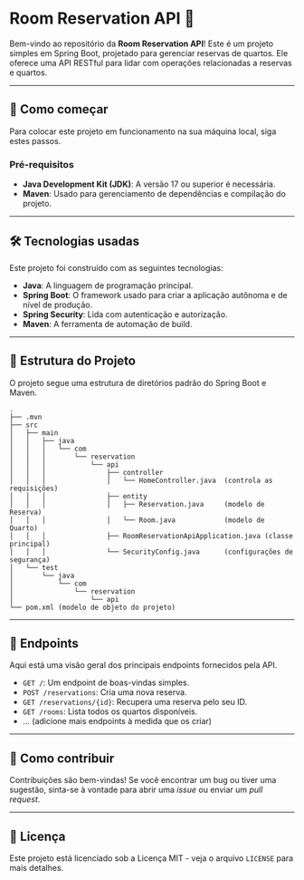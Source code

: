 
# Room Reservation API 🏨

Bem-vindo ao repositório da **Room Reservation API**\! Este é um projeto simples em Spring Boot, projetado para gerenciar reservas de quartos. Ele oferece uma API RESTful para lidar com operações relacionadas a reservas e quartos.

-----

## 🚀 Como começar

Para colocar este projeto em funcionamento na sua máquina local, siga estes passos.

### Pré-requisitos

  * **Java Development Kit (JDK)**: A versão 17 ou superior é necessária.
  * **Maven**: Usado para gerenciamento de dependências e compilação do projeto.
    
-----

## 🛠️ Tecnologias usadas

Este projeto foi construído com as seguintes tecnologias:

  * **Java**: A linguagem de programação principal.
  * **Spring Boot**: O framework usado para criar a aplicação autônoma e de nível de produção.
  * **Spring Security**: Lida com autenticação e autorização.
  * **Maven**: A ferramenta de automação de build.

-----

## 📂 Estrutura do Projeto

O projeto segue uma estrutura de diretórios padrão do Spring Boot e Maven.

```
.
├── .mvn
├── src
│   ├── main
│   │   ├── java
│   │   │   └── com
│   │   │       └── reservation
│   │   │           └── api
│   │   │               ├── controller
│   │   │               │   └── HomeController.java  (controla as requisições)
│   │   │               ├── entity
│   │   │               │   ├── Reservation.java     (modelo de Reserva)
│   │   │               │   └── Room.java            (modelo de Quarto)
│   │   │               ├── RoomReservationApiApplication.java (classe principal)
│   │   │               └── SecurityConfig.java      (configurações de segurança)
│   └── test
│       └── java
│           └── com
│               └── reservation
│                   └── api
└── pom.xml (modelo de objeto do projeto)
```

-----

## 📄 Endpoints

Aqui está uma visão geral dos principais endpoints fornecidos pela API.

  * `GET /`: Um endpoint de boas-vindas simples.
  * `POST /reservations`: Cria uma nova reserva.
  * `GET /reservations/{id}`: Recupera uma reserva pelo seu ID.
  * `GET /rooms`: Lista todos os quartos disponíveis.
  * ... (adicione mais endpoints à medida que os criar)

-----

## 🤝 Como contribuir

Contribuições são bem-vindas\! Se você encontrar um bug ou tiver uma sugestão, sinta-se à vontade para abrir uma *issue* ou enviar um *pull request*.

-----

## 📝 Licença

Este projeto está licenciado sob a Licença MIT - veja o arquivo `LICENSE` para mais detalhes.
